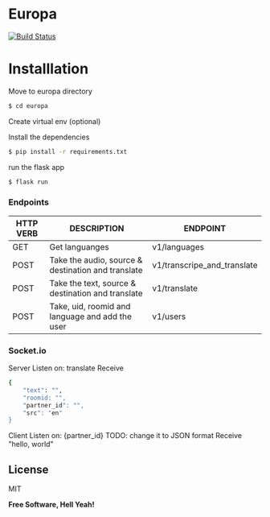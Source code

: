 # Europa
[![Build Status](https://travis-ci.org/joemccann/dillinger.svg?branch=master)](https://travis-ci.org/joemccann/dillinger)


# Installlation

  Move to europa directory
 ```sh
$ cd europa
```
Create virtual env (optional)

Install the dependencies
 ```sh
$ pip install -r requirements.txt
```
run the flask app
 ```sh
$ flask run
```

### Endpoints

| HTTP VERB | DESCRIPTION |ENDPOINT |
| ------ | ------ | ------ |
| GET  | Get languanges |v1/languages |
| POST  | Take the audio, source & destination and translate | v1/transcripe_and_translate |
| POST  | Take the text, source & destination and translate |v1/translate |
| POST  | Take, uid, roomid and language and add the user |v1/users |

### Socket.io

Server Listen on: translate
Receive
```sh
{
    "text": "",
    "roomid: "",
    "partner_id": "",
    "src": "en"
}
```
Client Listen on: {partner_id}
TODO: change it to JSON format
Receive
"hello, world"

License
----

MIT


**Free Software, Hell Yeah!**

